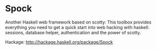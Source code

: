 Spock
=====

Another Haskell web framework based on scotty: This toolbox provides everything you need to get a quick start into web hacking with haskell: sessions, database helper, authentication and the power of scotty.

Hackage: http://hackage.haskell.org/package/Spock
